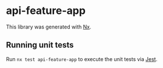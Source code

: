 # api-feature-app

This library was generated with [Nx](https://nx.dev).

## Running unit tests

Run `nx test api-feature-app` to execute the unit tests via [Jest](https://jestjs.io).

